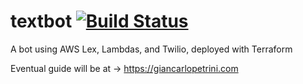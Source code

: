 # textbot [![Build Status](https://travis-ci.org/giancarlopetrini/textbot.svg?branch=master)](https://travis-ci.org/giancarlopetrini/textbot)
A bot using AWS Lex, Lambdas, and Twilio, deployed with Terraform

Eventual guide will be at -> https://giancarlopetrini.com